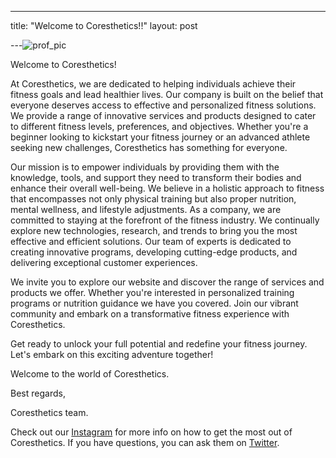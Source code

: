 ---
title: "Welcome to Coresthetics!!"
layout: post


---![prof_pic](https://github.com/ManatsaSharaMbanje/ManatsaSharaMbanje.github.io/assets/114147402/81566e7a-d990-4145-82ca-8bc01c7392da)

Welcome to Coresthetics!

At Coresthetics, we are dedicated to helping individuals achieve their fitness goals and lead healthier lives. Our company is built on the belief that everyone deserves access to effective and personalized fitness solutions. We provide a range of innovative services and products designed to cater to different fitness levels, preferences, and objectives. Whether you're a beginner looking to kickstart your fitness journey or an advanced athlete seeking new challenges, Coresthetics has something for everyone.

Our mission is to empower individuals by providing them with the knowledge, tools, and support they need to transform their bodies and enhance their overall well-being. We believe in a holistic approach to fitness that encompasses not only physical training but also proper nutrition, mental wellness, and lifestyle adjustments. As a company, we are committed to staying at the forefront of the fitness industry. We continually explore new technologies, research, and trends to bring you the most effective and efficient solutions. Our team of experts is dedicated to creating innovative programs, developing cutting-edge products, and delivering exceptional customer experiences.

We invite you to explore our website and discover the range of services and products we offer. Whether you're interested in personalized training programs or nutrition guidance we have you covered. Join our vibrant community and embark on a transformative fitness experience with Coresthetics.

Get ready to unlock your full potential and redefine your fitness journey. Let's embark on this exciting adventure together!

Welcome to the world of Coresthetics.

Best regards,

Coresthetics team.

Check out our [Instagram][jekyll-docs] for more info on how to get the most out of Coresthetics. If you have questions, you can ask them on [Twitter][jekyll-talk].

[jekyll-docs]: http://instagram.com/coresthetics
[jekyll-gh]:   https://github.com/jekyll/jekyll
[jekyll-talk]: https://twitter.com/coresthetics
